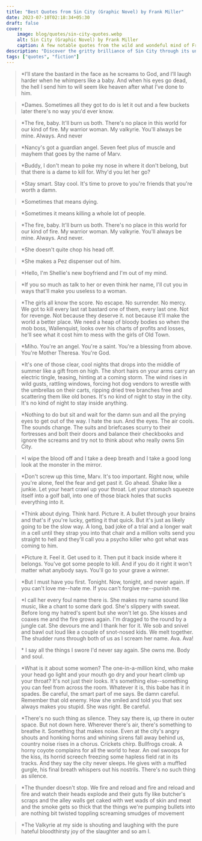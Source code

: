 ```yaml
---
title: "Best Quotes from Sin City (Graphic Novel) by Frank Miller"
date: 2023-07-10T02:18:34+05:30
draft: false
cover: 
    image: blog/quotes/sin-city-quotes.webp
    alt: Sin City (Graphic Novel) by Frank Miller
    caption: A few notable quotes from the wild and wondeful mind of Frank Miller in his book Sin City.
description: "Discover the gritty brilliance of Sin City through its unforgettable quotes. Dive into Frank Miller's graphic novel series and embrace the dark allure."
tags: ["quotes", "fiction"]
---
```



>*I’ll stare the bastard in the face as he screams to God, and I’ll laugh harder when he whimpers like a baby. And when his eyes go dead, the hell I send him to will seem like heaven after what I’ve done to him.

>*Dames. Sometimes all they got to do is let it out and a few buckets later there's no way you'd ever know.

>*The fire, baby. It'll burn us both. There's no place in this world for our kind of fire. My warrior woman. My valkyrie. You'll always be mine. Always. And never

>*Nancy's got a guardian angel. Seven feet plus of muscle and mayhem that goes by the name of Marv.

>*Buddy, I don't mean to poke my nose in where it don't belong, but that there is a dame to kill for. Why'd you let her go?

>*Stay smart. Stay cool. It's time to prove to you're friends that you're worth a damn.

>*Sometimes that means dying.

>*Sometimes it means killing a whole lot of people.

>*The fire, baby. It'll burn us both. There's no place in this world for our kind of fire. My warrior woman. My valkyrie. You'll always be mine. Always. And never.

>*She doesn't quite chop his head off.

>*She makes a Pez dispenser out of him.

>*Hello, I'm Shellie's new boyfriend and I'm out of my mind.

>*If you so much as talk to her or even think her name, I'll cut you in ways that'll make you useless to a woman.

>*The girls all know the score. No escape. No surrender. No mercy. We got to kill every last rat bastard one of them, every last one. Not for revenge. Not because they deserve it. not because it'll make the world a better place. We need a heap of bloody bodies so when the mob boss, Wallenquist, looks over his charts of profits and losses, he'll see what it cost him to mess with the girls of Old Town.

>*Miho. You're an angel. You're a saint. You're a blessing from above. You're Mother Theresa. You're God.

>*It's one of those clear, cool nights that drops into the middle of summer like a gift from on high. The short hairs on your arms carry an electric tingle, teasing, hinting at a coming storm. The wind rises in wild gusts, rattling windows, forcing hot dog vendors to wrestle with the umbrellas on their carts, ripping dried tree branches free and scattering them like old bones. It's no kind of night to stay in the city. It's no kind of night to stay inside anything.

>*Nothing to do but sit and wait for the damn sun and all the prying eyes to get out of the way. I hate the sun. And the eyes. The air cools. The sounds change. The suits and briefcases scurry to their fortresses and bolt their doors and balance their checkbooks and ignore the screams and try not to think about who really owns Sin City.

>*I wipe the blood off and I take a deep breath and I take a good long look at the monster in the mirror.

>*Don't screw up this time, Marv. It's too important. Right now, while you're alone, feel the fear and get past it. Go ahead. Shake like a junkie. Let your heart crawl up your throat. Let your stomach squeeze itself into a golf ball, into one of those black holes that sucks everything into it.

>*Think about dying. Think hard. Picture it. A bullet through your brains and that's if you're lucky, getting it that quick. But it's just as likely going to be the slow way. A long, bad joke of a trial and a longer wait in a cell until they strap you into that chair and a million volts send you straight to hell and they'll call you a psycho killer who got what was coming to him.

>*Picture it. Feel it. Get used to it. Then put it back inside where it belongs. You've got some people to kill. And if you do it right it won't matter what anybody says. You'll go to your grave a winner.

>*But I must have you first. Tonight. Now, tonight, and never again. If you can't love me--hate me. If you can't forgive me--punish me.

>*I call her every foul name there is. She makes my name sound like music, like a chant to some dark god. She's slippery with sweat. Before long my hatred's spent but she won't let go. She kisses and coaxes me and the fire grows again. I'm dragged to the round by a jungle cat. She devours me and I thank her for it. We sob and snivel and bawl out loud like a couple of snot-nosed kids. We melt together. The shudder runs through both of us as I scream her name. Ava. Ava!

>* I say all the things I swore I'd never say again. She owns me. Body and soul.

>*What is it about some women? The one-in-a-million kind, who make your head go light and your mouth go dry and your heart climb up your throat? It's not just their looks. It's something else--something you can feel from across the room. Whatever it is, this babe has it in spades. Be careful, the smart part of me says. Be damn careful. Remember that old enemy. How she smiled and told you that sex always makes you stupid. She was right. Be careful.

>*There's no such thing as silence. They say there is, up there in outer space. But not down here. Wherever there's air, there's something to breathe it. Something that makes noise. Even at the city's angry shouts and honking horns and whining sirens fall away behind us, country noise rises in a chorus. Crickets chirp. Bullfrogs croak. A horny coyote complains for all the world to hear. An owl swoops for the kiss, its horrid screech freezing some hapless field rat in its tracks. And they say the city never sleeps. He gives with a muffled gurgle, his final breath whispers out his nostrils. There's no such thing as silence.

>*The thunder doesn't stop. We fire and reload and fire and reload and fire and watch their heads explode and their guts fly like butcher's scraps and the alley walls get caked with wet wads of skin and meat and the smoke gets so thick that the things we're pumping bullets into are nothing bit twisted toppling screaming smudges of movement

>*The Valkyrie at my side is shouting and laughing with the pure hateful bloodthirsty joy of the slaughter and so am I.
